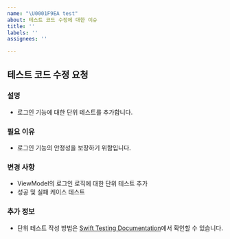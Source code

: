 ```yaml
---
name: "\U0001F9EA test"
about: 테스트 코드 수정에 대한 이슈
title: ''
labels: ''
assignees: ''

---
```


## 테스트 코드 수정 요청

### 설명
- 로그인 기능에 대한 단위 테스트를 추가합니다.

### 필요 이유
- 로그인 기능의 안정성을 보장하기 위함입니다.

### 변경 사항
- ViewModel의 로그인 로직에 대한 단위 테스트 추가
- 성공 및 실패 케이스 테스트

### 추가 정보
- 단위 테스트 작성 방법은 [Swift Testing Documentation](https://developer.apple.com/documentation/xctest)에서 확인할 수 있습니다.
